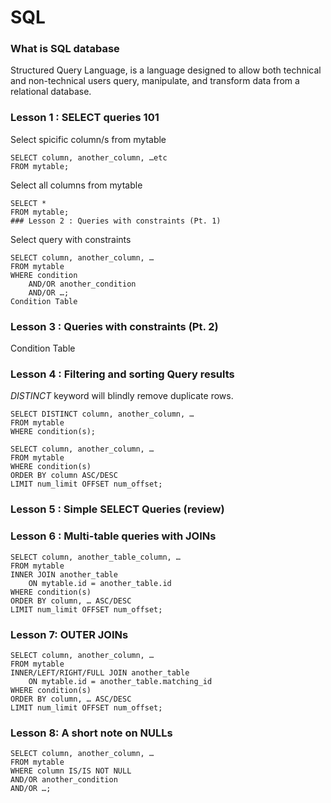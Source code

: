 # SQL
### What is SQL database
Structured Query Language, is a language designed to allow both technical and non-technical users query, manipulate, and transform data from a relational database.

### Lesson 1 : SELECT queries 101
Select spicific column/s from mytable
```
SELECT column, another_column, …etc
FROM mytable;
```

Select all columns from mytable
```
SELECT *
FROM mytable;  
### Lesson 2 : Queries with constraints (Pt. 1)
```
Select query with constraints
```
SELECT column, another_column, …
FROM mytable
WHERE condition
    AND/OR another_condition
    AND/OR …;
Condition Table
```

### Lesson 3 : Queries with constraints (Pt. 2)
Condition Table

### Lesson 4 : Filtering and sorting Query results
*DISTINCT* keyword will blindly remove duplicate rows.
```
SELECT DISTINCT column, another_column, …
FROM mytable
WHERE condition(s);
```
```
SELECT column, another_column, …
FROM mytable
WHERE condition(s)
ORDER BY column ASC/DESC
LIMIT num_limit OFFSET num_offset;
```
### Lesson 5 : Simple SELECT Queries (review)

### Lesson 6 : Multi-table queries with JOINs
```
SELECT column, another_table_column, …
FROM mytable
INNER JOIN another_table 
    ON mytable.id = another_table.id
WHERE condition(s)
ORDER BY column, … ASC/DESC
LIMIT num_limit OFFSET num_offset;
```

### Lesson 7: OUTER JOINs
```
SELECT column, another_column, …
FROM mytable
INNER/LEFT/RIGHT/FULL JOIN another_table 
    ON mytable.id = another_table.matching_id
WHERE condition(s)
ORDER BY column, … ASC/DESC
LIMIT num_limit OFFSET num_offset;
```

### Lesson 8: A short note on NULLs
```
SELECT column, another_column, …
FROM mytable
WHERE column IS/IS NOT NULL
AND/OR another_condition
AND/OR …;
```
